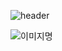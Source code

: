 ![header](https://capsule-render.vercel.app/api?type=wave&color=auto&height=200&section=header&text=Kwangmin's&fontSize=90)


<img alt="이미지명"
     src ="https://img.shields.io/badge/test-239120.svg?&style=for-the-badge&logo=Csharp&logoColor=white"/>
